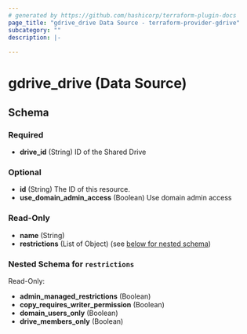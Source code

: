 ```yaml
---
# generated by https://github.com/hashicorp/terraform-plugin-docs
page_title: "gdrive_drive Data Source - terraform-provider-gdrive"
subcategory: ""
description: |-
  
---
```


# gdrive_drive (Data Source)





<!-- schema generated by tfplugindocs -->
## Schema

### Required

- **drive_id** (String) ID of the Shared Drive

### Optional

- **id** (String) The ID of this resource.
- **use_domain_admin_access** (Boolean) Use domain admin access

### Read-Only

- **name** (String)
- **restrictions** (List of Object) (see [below for nested schema](#nestedatt--restrictions))

<a id="nestedatt--restrictions"></a>
### Nested Schema for `restrictions`

Read-Only:

- **admin_managed_restrictions** (Boolean)
- **copy_requires_writer_permission** (Boolean)
- **domain_users_only** (Boolean)
- **drive_members_only** (Boolean)


